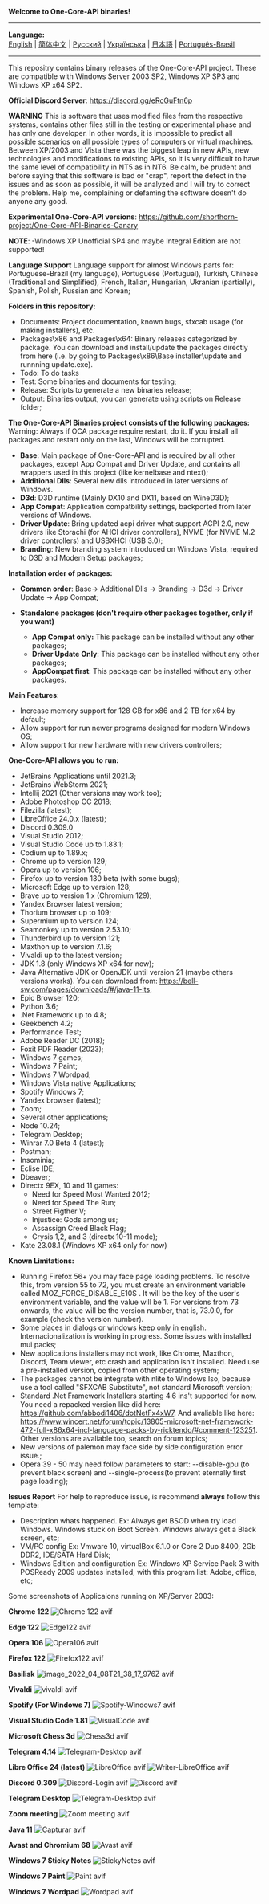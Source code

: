**Welcome to One-Core-API binaries!**
***
**Language:**    
[English](README.md) | [简体中文](README_CN.md) | [Русский](README_RU.md) | [Українська](README_UK.md) | [日本語](README_JP.md) | [Português-Brasil](README_BR.md)
***

This repositry contains binary releases of the One-Core-API project. These are compatible with Windows Server 2003 SP2, Windows XP SP3 and Windows XP
x64 SP2.

**Official Discord Server**: https://discord.gg/eRcGuFtn6p

**WARNING**
This is software that uses modified files from the respective systems, contains other files still in the testing or experimental phase and has only one developer. In other words, it is impossible to predict all possible scenarios on all possible types of computers or virtual machines. Between XP/2003 and Vista there was the biggest leap in new APIs, new technologies and modifications to existing APIs, so it is very difficult to have the same level of compatibility in NT5 as in NT6. Be calm, be prudent and before saying that this software is bad or "crap", report the defect in the issues and as soon as possible, it will be analyzed and I will try to correct the problem. Help me, complaining or defaming the software doesn't do anyone any good.

**Experimental One-Core-API versions**:
https://github.com/shorthorn-project/One-Core-API-Binaries-Canary

**NOTE**:
-Windows XP Unofficial SP4 and maybe Integral Edition are not supported!

**Language Support**
Language support for almost Windows parts for: Portuguese-Brazil (my language), Portuguese (Portugual), Turkish, Chinese (Traditional and Simplified), French, Italian, Hungarian, Ukranian (partially), Spanish, Polish, Russian and Korean;

**Folders in this repository:**
- Documents: Project documentation, known bugs, sfxcab usage (for making installers), etc.
- Packages\x86 and Packages\x64: Binary releases categorized by package. You can download and install/update the packages directly from here (i.e. by going to Packages\x86\Base installer\update and runnning update.exe).
- Todo: To do tasks
- Test: Some binaries and documents for testing;
- Release: Scripts to generate a new binaries release;
- Output: Binaries output, you can generate using scripts on Release folder;

**The One-Core-API Binaries project consists of the following packages:**
Warning: Always if OCA package require restart, do it. If you install all packages and restart only on the last, Windows will be corrupted.  
- **Base**: Main package of One-Core-API and is required by all other packages, except App Compat and Driver Update, and contains all wrappers used in this project (like kernelbase and ntext);
- **Additional Dlls**: Several new dlls introduced in later versions of Windows.
- **D3d**: D3D runtime (Mainly DX10 and DX11, based on WineD3D);
- **App Compat**: Application compatbility settings, backported from later versions of Windows.
- **Driver Update**: Bring updated acpi driver what support ACPI 2.0, new drivers like Storachi (for AHCI driver controllers), NVME (for NVME M.2 driver controllers) and USBXHCI (USB 3.0); 
- **Branding**: New branding system introduced on Windows Vista, required to D3D and Modern Setup packages;

**Installation order of packages:**
- **Common order**: Base-> Additional Dlls -> Branding -> D3d -> Driver Update -> App Compat;

- **Standalone packages (don't require other packages together, only if you want)**
  - **App Compat only:** This package can be installed without any other packages; 
  - **Driver Update Only**: This package can be installed without any other packages; 
  - **AppCompat first**: This package can be installed without any other packages. 

**Main Features**:
- Increase memory support for 128 GB for x86 and 2 TB for x64 by default;
- Allow support for run newer programs designed for modern Windows OS;
- Allow support for new hardware with new drivers controllers;

**One-Core-API allows you to run:**
- JetBrains Applications until 2021.3;
- JetBrains WebStorm 2021;
- Intellij 2021 (Other versions may work too);
- Adobe Photoshop CC 2018;
- Filezilla (latest);
- LibreOffice 24.0.x (latest);
- Discord 0.309.0
- Visual Studio 2012;
- Visual Studio Code up to 1.83.1;
- Codium up to 1.89.x;
- Chrome up to version 129;
- Opera up to version 106;
- Firefox up to version 130 beta (with some bugs);
- Microsoft Edge up to version 128;
- Brave up to version 1.x (Chromium 129);
- Yandex Browser latest version;
- Thorium browser up to 109;
- Supermium up to version 124;
- Seamonkey up to version 2.53.10;
- Thunderbird up to version 121;
- Maxthon up to version 7.1.6;
- Vivaldi up to the latest version;
- JDK 1.8 (only Windows XP x64 for now);
- Java Alternative JDK or OpenJDK until version 21 (maybe others versions works). You can download from: https://bell-sw.com/pages/downloads/#/java-11-lts;
- Epic Browser 120;
- Python 3.6;
- .Net Framework up to 4.8;
- Geekbench 4.2;
- Performance Test;
- Adobe Reader DC (2018);
- Foxit PDF Reader (2023);
- Windows 7 games;
- Windows 7 Paint;
- Windows 7 Wordpad;
- Windows Vista native Applications;
- Spotify Windows 7;
- Yandex browser (latest);
- Zoom;
- Several other applications;
- Node 10.24;
- Telegram Desktop;
- Winrar 7.0 Beta 4 (latest);
- Postman;
- Insominia;
- Eclise IDE;
- Dbeaver;
- Directx 9EX, 10 and 11 games: 
  - Need for Speed Most Wanted 2012;
  - Need for Speed The Run;
  - Street Figther V;
  - Injustice: Gods among us;
  - Assassign Creed Black Flag;
  - Crysis 1,2, and 3 (directx 10-11 mode);
- Kate 23.08.1 (Windows XP x64 only for now)
  
**Known Limitations:**
- Running Firefox 56+ you may face page loading problems. To resolve this, from version 55 to 72, you must create an environment variable called MOZ_FORCE_DISABLE_E10S . It will be the key of the user's environment variable, and the value will be 1. For versions from 73 onwards, the value will be the version number, that is, 73.0.0, for example (check the version number).
- Some places in dialogs or windows keep only in english. Internacionalization is working in progress. Some issues with installed mui packs;
- New applications installers may not work, like Chrome, Maxthon, Discord, Team viewer, etc crash and application isn't installed. Need 
use a pre-installed version, copied from other operating system;
- The packages cannot be integrate with nlite to Windows Iso, because use a tool called "SFXCAB Substitute", not standard Microsoft version;
- Standard .Net Framework Installers starting 4.6 ins't supported for now. You need a repacked version like did here: https://github.com/abbodi1406/dotNetFx4xW7. And avaliable like here: https://www.wincert.net/forum/topic/13805-microsoft-net-framework-472-full-x86x64-incl-language-packs-by-ricktendo/#comment-123251. Other versions are avaliable too, search on forum topics;
- New versions of palemon may face side by side configuration error issue.;
- Opera 39 - 50 may need follow parameters to start: --disable-gpu (to prevent black screen) and --single-process(to prevent eternally first page loading);

**Issues Report**
For help to reproduce issue, is recommend **always** follow this template:
- Description whats happened.
  Ex: Always get BSOD when try load Windows. Windows stuck on Boot Screen. Windows always get a Black screen, etc;
- VM/PC config
  Ex: Vmware 10, virtualBox 6.1.0 or Core 2 Duo 8400, 2Gb DDR2, IDE/SATA Hard Disk;
- Windows Edition and configuration
  Ex: Windows XP Service Pack 3 with POSReady 2009 updates installed, with this program list: Adobe, office, etc;

Some screenshots of Applicaions running on XP/Server 2003:

**Chrome 122**
![Chrome 122 avif](https://github.com/user-attachments/assets/8e924c47-1e1e-4b3f-8af2-ce85a1a7e531)

**Edge 122**
![Edge122 avif](https://github.com/user-attachments/assets/1304149e-0a49-4d97-afd1-db255f531ae4)

**Opera 106**
![Opera106 avif](https://github.com/user-attachments/assets/858f49f3-fd9d-4733-bac3-c6f1bd8615ce)

**Firefox 122**
![Firefox122 avif](https://github.com/user-attachments/assets/9e2da289-8b9f-47f0-a4dd-6d612a3bcfec)

**Basilisk**
![image_2022_04_08T21_38_17_976Z avif](https://github.com/user-attachments/assets/1c4a8514-b1d9-4bb0-a8b8-748b9b29ed0a)

**Vivaldi**
![vivaldi avif](https://github.com/user-attachments/assets/67f94258-8678-483e-bff3-c540fa70d641)

**Spotify (For Windows 7)**
![Spotify-Windows7 avif](https://github.com/user-attachments/assets/8462bad0-2b7a-4317-afac-d4e14e206185)

**Visual Studio Code 1.81**
![VisualCode avif](https://github.com/user-attachments/assets/6d940e51-9da0-47e6-b54f-661f6f0aede7)

**Microsoft Chess 3d**
![Chess3d avif](https://github.com/user-attachments/assets/b809078a-90fd-4893-a9f1-bbe620ea8351)

**Telegram 4.14**
![Telegram-Desktop avif](https://github.com/user-attachments/assets/59a6ca62-5d33-4cfe-a81a-082acd085ede)

**Libre Office 24 (latest)**
![LibreOffice avif](https://github.com/user-attachments/assets/23b1f25d-b50b-4f1e-a772-cfcc6356ab7a)
![Writer-LibreOffice avif](https://github.com/user-attachments/assets/41a07593-c523-4f27-8a02-96a29f4f7bcb)

**Discord 0.309**
![Discord-Login avif](https://github.com/user-attachments/assets/eeabd262-0ac4-4343-8a8a-3de485b3a324)
![Discord avif](https://github.com/user-attachments/assets/c0c31aa6-db58-44fe-bc93-6a9de9a44ba0)

**Telegram Desktop**
![Telegram-Desktop avif](https://github.com/user-attachments/assets/59a6ca62-5d33-4cfe-a81a-082acd085ede)

**Zoom meeting**
![Zoom meeting avif](https://github.com/user-attachments/assets/792b6ced-ff3f-4317-b8b0-ad8a46c3d076)

**Java 11**
![Capturar avif](https://github.com/user-attachments/assets/ce3e549d-127f-4628-a804-c0fc5af31885)

**Avast and Chromium 68**
![Avast avif](https://github.com/user-attachments/assets/b5c7f1e4-2aef-4204-b5f4-4b18d16c8fb2)

**Windows 7 Sticky Notes**
![StickyNotes avif](https://github.com/user-attachments/assets/bea5c7bc-3515-4913-9b7d-9a2b117b6822)

**Windows 7 Paint**
![Paint avif](https://github.com/user-attachments/assets/f1f9f45b-ba54-4b03-92d3-7bda8d69ceeb)

**Windows 7 Wordpad**
![Wordpad avif](https://github.com/user-attachments/assets/c364d244-4101-4312-8b24-8292ca84f706)
